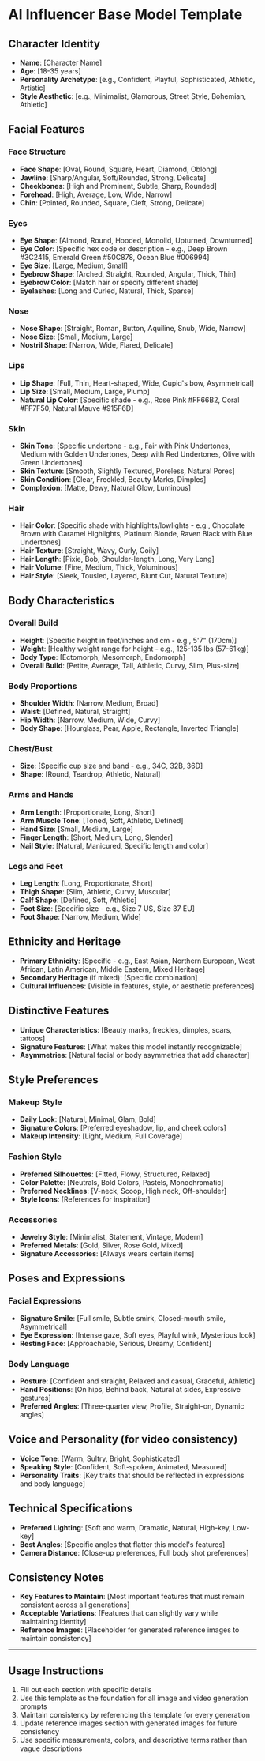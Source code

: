 # AI Influencer Base Model Template

## Character Identity
- **Name**: [Character Name]
- **Age**: [18-35 years]
- **Personality Archetype**: [e.g., Confident, Playful, Sophisticated, Athletic, Artistic]
- **Style Aesthetic**: [e.g., Minimalist, Glamorous, Street Style, Bohemian, Athletic]

## Facial Features

### Face Structure
- **Face Shape**: [Oval, Round, Square, Heart, Diamond, Oblong]
- **Jawline**: [Sharp/Angular, Soft/Rounded, Strong, Delicate]
- **Cheekbones**: [High and Prominent, Subtle, Sharp, Rounded]
- **Forehead**: [High, Average, Low, Wide, Narrow]
- **Chin**: [Pointed, Rounded, Square, Cleft, Strong, Delicate]

### Eyes
- **Eye Shape**: [Almond, Round, Hooded, Monolid, Upturned, Downturned]
- **Eye Color**: [Specific hex code or description - e.g., Deep Brown #3C2415, Emerald Green #50C878, Ocean Blue #006994]
- **Eye Size**: [Large, Medium, Small]
- **Eyebrow Shape**: [Arched, Straight, Rounded, Angular, Thick, Thin]
- **Eyebrow Color**: [Match hair or specify different shade]
- **Eyelashes**: [Long and Curled, Natural, Thick, Sparse]

### Nose
- **Nose Shape**: [Straight, Roman, Button, Aquiline, Snub, Wide, Narrow]
- **Nose Size**: [Small, Medium, Large]
- **Nostril Shape**: [Narrow, Wide, Flared, Delicate]

### Lips
- **Lip Shape**: [Full, Thin, Heart-shaped, Wide, Cupid's bow, Asymmetrical]
- **Lip Size**: [Small, Medium, Large, Plump]
- **Natural Lip Color**: [Specific shade - e.g., Rose Pink #FF66B2, Coral #FF7F50, Natural Mauve #915F6D]

### Skin
- **Skin Tone**: [Specific undertone - e.g., Fair with Pink Undertones, Medium with Golden Undertones, Deep with Red Undertones, Olive with Green Undertones]
- **Skin Texture**: [Smooth, Slightly Textured, Poreless, Natural Pores]
- **Skin Condition**: [Clear, Freckled, Beauty Marks, Dimples]
- **Complexion**: [Matte, Dewy, Natural Glow, Luminous]

### Hair
- **Hair Color**: [Specific shade with highlights/lowlights - e.g., Chocolate Brown with Caramel Highlights, Platinum Blonde, Raven Black with Blue Undertones]
- **Hair Texture**: [Straight, Wavy, Curly, Coily]
- **Hair Length**: [Pixie, Bob, Shoulder-length, Long, Very Long]
- **Hair Volume**: [Fine, Medium, Thick, Voluminous]
- **Hair Style**: [Sleek, Tousled, Layered, Blunt Cut, Natural Texture]

## Body Characteristics

### Overall Build
- **Height**: [Specific height in feet/inches and cm - e.g., 5'7" (170cm)]
- **Weight**: [Healthy weight range for height - e.g., 125-135 lbs (57-61kg)]
- **Body Type**: [Ectomorph, Mesomorph, Endomorph]
- **Overall Build**: [Petite, Average, Tall, Athletic, Curvy, Slim, Plus-size]

### Body Proportions
- **Shoulder Width**: [Narrow, Medium, Broad]
- **Waist**: [Defined, Natural, Straight]
- **Hip Width**: [Narrow, Medium, Wide, Curvy]
- **Body Shape**: [Hourglass, Pear, Apple, Rectangle, Inverted Triangle]

### Chest/Bust
- **Size**: [Specific cup size and band - e.g., 34C, 32B, 36D]
- **Shape**: [Round, Teardrop, Athletic, Natural]

### Arms and Hands
- **Arm Length**: [Proportionate, Long, Short]
- **Arm Muscle Tone**: [Toned, Soft, Athletic, Defined]
- **Hand Size**: [Small, Medium, Large]
- **Finger Length**: [Short, Medium, Long, Slender]
- **Nail Style**: [Natural, Manicured, Specific length and color]

### Legs and Feet
- **Leg Length**: [Long, Proportionate, Short]
- **Thigh Shape**: [Slim, Athletic, Curvy, Muscular]
- **Calf Shape**: [Defined, Soft, Athletic]
- **Foot Size**: [Specific size - e.g., Size 7 US, Size 37 EU]
- **Foot Shape**: [Narrow, Medium, Wide]

## Ethnicity and Heritage
- **Primary Ethnicity**: [Specific - e.g., East Asian, Northern European, West African, Latin American, Middle Eastern, Mixed Heritage]
- **Secondary Heritage** (if mixed): [Specific combination]
- **Cultural Influences**: [Visible in features, style, or aesthetic preferences]

## Distinctive Features
- **Unique Characteristics**: [Beauty marks, freckles, dimples, scars, tattoos]
- **Signature Features**: [What makes this model instantly recognizable]
- **Asymmetries**: [Natural facial or body asymmetries that add character]

## Style Preferences

### Makeup Style
- **Daily Look**: [Natural, Minimal, Glam, Bold]
- **Signature Colors**: [Preferred eyeshadow, lip, and cheek colors]
- **Makeup Intensity**: [Light, Medium, Full Coverage]

### Fashion Style
- **Preferred Silhouettes**: [Fitted, Flowy, Structured, Relaxed]
- **Color Palette**: [Neutrals, Bold Colors, Pastels, Monochromatic]
- **Preferred Necklines**: [V-neck, Scoop, High neck, Off-shoulder]
- **Style Icons**: [References for inspiration]

### Accessories
- **Jewelry Style**: [Minimalist, Statement, Vintage, Modern]
- **Preferred Metals**: [Gold, Silver, Rose Gold, Mixed]
- **Signature Accessories**: [Always wears certain items]

## Poses and Expressions

### Facial Expressions
- **Signature Smile**: [Full smile, Subtle smirk, Closed-mouth smile, Asymmetrical]
- **Eye Expression**: [Intense gaze, Soft eyes, Playful wink, Mysterious look]
- **Resting Face**: [Approachable, Serious, Dreamy, Confident]

### Body Language
- **Posture**: [Confident and straight, Relaxed and casual, Graceful, Athletic]
- **Hand Positions**: [On hips, Behind back, Natural at sides, Expressive gestures]
- **Preferred Angles**: [Three-quarter view, Profile, Straight-on, Dynamic angles]

## Voice and Personality (for video consistency)
- **Voice Tone**: [Warm, Sultry, Bright, Sophisticated]
- **Speaking Style**: [Confident, Soft-spoken, Animated, Measured]
- **Personality Traits**: [Key traits that should be reflected in expressions and body language]

## Technical Specifications
- **Preferred Lighting**: [Soft and warm, Dramatic, Natural, High-key, Low-key]
- **Best Angles**: [Specific angles that flatter this model's features]
- **Camera Distance**: [Close-up preferences, Full body shot preferences]

## Consistency Notes
- **Key Features to Maintain**: [Most important features that must remain consistent across all generations]
- **Acceptable Variations**: [Features that can slightly vary while maintaining identity]
- **Reference Images**: [Placeholder for generated reference images to maintain consistency]

---

## Usage Instructions
1. Fill out each section with specific details
2. Use this template as the foundation for all image and video generation prompts
3. Maintain consistency by referencing this template for every generation
4. Update reference images section with generated images for future consistency
5. Use specific measurements, colors, and descriptive terms rather than vague descriptions
